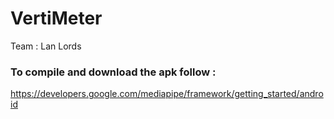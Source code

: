# VertiMeter
Team : Lan Lords

### To compile and download the apk follow : <br>
https://developers.google.com/mediapipe/framework/getting_started/android

